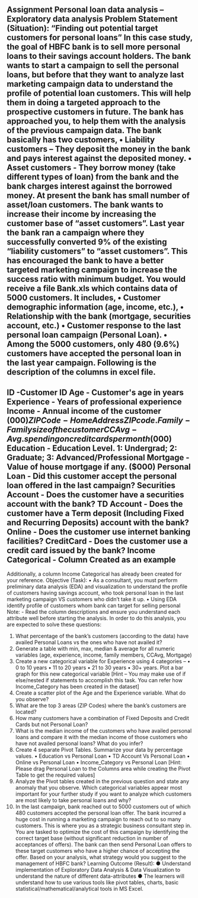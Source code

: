 Assignment
Personal loan data analysis – Exploratory data analysis
Problem Statement (Situation):
“Finding out potential target customers for personal loans”
In this case study, the goal of HBFC bank is to sell more personal loans to their savings account 
holders. The bank wants to start a campaign to sell the personal loans, but before that they 
want to analyze last marketing campaign data to understand the profile of potential loan 
customers. This will help them in doing a targeted approach to the prospective customers in 
future. The bank has approached you, to help them with the analysis of the previous campaign 
data. The bank basically has two customers,
• Liability customers – They deposit the money in the bank and pays interest against 
the deposited money.
• Asset customers - They borrow money (take different types of loan) from the bank 
and the bank charges interest against the borrowed money.
At present the bank has small number of asset/loan customers. The bank wants to increase 
their income by increasing the customer base of “asset customers”. Last year the bank ran a 
campaign where they successfully converted 9% of the existing “liability customers” to “asset 
customers”. This has encouraged the bank to have a better targeted marketing campaign to 
increase the success ratio with minimum budget.
You would receive a file Bank.xls which contains data of 5000 customers. It includes, 
• Customer demographic information (age, income, etc.), 
• Relationship with the bank (mortgage, securities account, etc.) 
• Customer response to the last personal loan campaign (Personal Loan). 
• Among the 5000 customers, only 480 (9.6%) customers have accepted the personal 
loan in the last year campaign.
Following is the description of the columns in excel file. 
----------------------------------------------------------------------
ID -Customer ID
Age - Customer's age in years
Experience - Years of professional experience
Income - Annual income of the customer ($000)
ZIPCode - Home Address ZIP code.
Family - Family size of the customer
CCAvg - Avg. spending on credit cards per month ($000)
Education - Education Level. 1: Undergrad; 2: Graduate; 3: 
Advanced/Professional
Mortgage - Value of house mortgage if any. ($000)
Personal Loan - Did this customer accept the personal loan offered in the 
last campaign?
Securities Account - Does the customer have a securities account with the bank?
TD Account - Does the customer have a Term deposit (Including Fixed 
and Recurring Deposits) account with the bank?
Online - Does the customer use internet banking facilities?
CreditCard - Does the customer use a credit card issued by the bank?
Income Categorical - Column Created as an example 
----------------------------------------------------------------------------
Additionally, a column Income Categorical has already been created for your reference.
Objective (Task):
• As a consultant, you must perform preliminary data analysis (EDA) and visualization to 
understand the profile of customers having savings account, who took personal loan 
in the last marketing campaign VS customers who didn’t take it up.
• Using EDA identify profile of customers whom bank can target for selling personal
Note: - Read the column descriptions and ensure you understand each attribute well before 
starting the analysis.
In order to do this analysis, you are expected to solve these questions:
1) What percentage of the bank’s customers (according to the data) have availed 
Personal Loans vs the ones who have not availed it?
2) Generate a table with min, max, median & average for all numeric variables (age, 
experience, income, family members, CCAvg, Mortgage)
3) Create a new categorical variable for Experience using 4 categories –
• 0 to 10 years 
• 11 to 20 years 
• 21 to 30 years 
• 30+ years.
Plot a bar graph for this new categorical variable
[Hint – You may make use of if else/nested if statements to accomplish this task. You 
can refer how Income_Category has been created in the dataset]
4) Create a scatter plot of the Age and the Experience variable. What do you observe?
5) What are the top 3 areas (ZIP Codes) where the bank’s customers are located?
6) How many customers have a combination of Fixed Deposits and Credit Cards but not 
Personal Loan?
7) What is the median income of the customers who have availed personal loans and 
compare it with the median income of those customers who have not availed personal 
loans? What do you infer?
8) Create 4 separate Pivot Tables. Summarize your data by percentage values.
• Education vs Personal Loan
• TD Account Vs Personal Loan
• Online vs Personal Loan
• Income_Category vs Personal Loan
[Hint: Please drag Personal Loan to the Columns area while creating the Pivot Table to 
get the required values]
9) Analyze the Pivot tables created in the previous question and state any anomaly that 
you observe. Which categorical variables appear most important for your further 
study if you want to analyze which customers are most likely to take personal loans 
and why?
10) In the last campaign, bank reached out to 5000 customers out of which 480 customers 
accepted the personal loan offer. The bank incurred a huge cost in running a marketing 
campaign to reach out to so many customers. This is where you as a strategic business 
consultant step in. You are tasked to optimize the cost of this campaign by identifying 
the correct target base (without significant reduction in number of acceptances of 
offers). The bank can then send Personal Loan offers to these target customers who 
have a higher chance of accepting the offer. Based on your analysis, what strategy 
would you suggest to the management of HBFC bank?
Learning Outcome (Result):
● Understand implementation of Exploratory Data Analysis & Data Visualization to 
understand the nature of different data-attributes
● The learners will understand how to use various tools like pivot tables, charts, basic 
statistical/mathematical/analytical tools in MS Excel.
